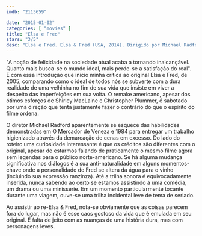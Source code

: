 ```yaml
---
imdb: "2113659"

date: "2015-01-02"
categories: [ "movies" ]
title: "Elsa e Fred"
stars: "3/5"
desc: "Elsa e Fred. Elsa & Fred (USA, 2014). Dirigido por Michael Radford. Escrito por Anna Pavignano, Michael Radford. Com Shirley MacLaine, Christopher Plummer, Marcia Gay Harden, Scott Bakula, Chris Noth, George Segal, James Brolin, Erika Alexander, Wendell Pierce."
---
```

"A noção de felicidade na sociedade atual acaba a tornando inalcançável. Quanto mais busca-se o mundo ideal, mais perde-se a satisfação do real". É com essa introdução que inicio minha crítica ao original Elsa e Fred, de 2005, comparando como o ideal de todos nós se subverte com a dura realidade de uma velhinha no fim de sua vida que insiste em viver a despeito das imperfeições em sua volta. O remake americano, apesar dos ótimos esforços de Shirley MacLaine e Christopher Plummer, é sabotado por uma direção que tenta justamente fazer o contrário do que o espírito do filme ordena.

O diretor Michael Radford aparentemente se esquece das habilidades demonstradas em O Mercador de Veneza e 1984 para entregar um trabalho higienizado através da demarcação de cenas em excesso. Do lado do roteiro uma curiosidade interessante é que os créditos são diferentes com o original, apesar de estarmos falando de praticamente o mesmo filme agora sem legendas para o público norte-americano. Se há alguma mudança significativa nos diálogos é a sua anti-naturalidade em alguns momentos-chave onde a personalidade de Fred se altera da água para o vinho (incluindo sua expressão ranzinza). Até a trilha sonora é equivocadamente inserida, nunca sabendo ao certo se estamos assistindo à uma comédia, um drama ou uma minissérie. Em um momento particularmente tocante durante uma viagem, ouve-se uma trilha incidental leve de tema de seriado.

Ao assistir ao re-Elsa & Fred, nota-se obviamente que as coisas parecem fora do lugar, mas não é esse caos gostoso da vida que é emulada em seu original. É falta de jeito com as nuanças de uma história dura, mas com personagens leves.

